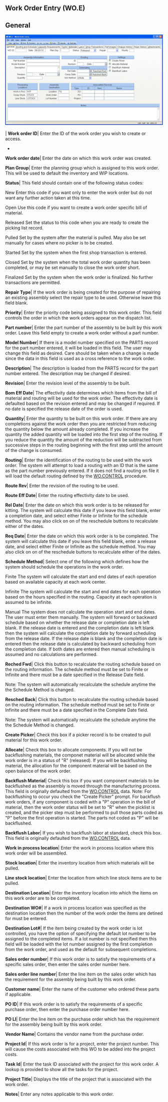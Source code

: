 ## Work Order Entry (WO.E)
<PageHeader />

## General

![](./WO-E-1.jpg)

| **Work order ID**|  Enter the ID of the work order you wish to create or
access.

-  
**Work order date**|  Enter the date on which this work order was created.

**Plan Group**|  Enter the planning group which is assigned to this work
order. This will be used to default the inventory and WIP locations.

**Status**|  This field should contain one of the following status codes:

New
Enter this code if you want only to enter the work order but do not want any
further action taken at this time.

Open
Use this code if you want to create a work order specific bill of material.

Released
Set the status to this code when you are ready to create the picking list
record.

Pulled
Set by the system after the material is pulled. May also be set manually for
cases where no picker is to be created.

Started
Set by the system when the first shop transaction is entered.

Closed
Set by the system when the total work order quantity has been completed, or
may be set manually to close the work order short.

Finalized
Set by the system when the work order is finalized. No further transactions
are permitted.

**Repair Type**|  If the work order is being created for the purpose of
repairing an existing assembly select the repair type to be used. Otherwise
leave this field blank.

**Priority**|  Enter the priority code being assigned to this work order. This
field controls the order in which the work orders appear on the dispatch list.

**Part number**|  Enter the part number of the assembly to be built by this
work order. Leave this field empty to create a work order without a part
number.

**Model Number**|  If there is a model number specified on the PARTS record
for the part number entered, it will be loaded in this field. The user may
change this field as desired. Care should be taken when a change is made since
the data in this field is used as a cross reference to the work order.

**Description**|  The description is loaded from the PARTS record for the part
number entered. The description may be changed if desired.

**Revision**|  Enter the revision level of the assembly to be built.

**Bom Eff Date**|  The effectivity date determines which items from the bill
of material and routing will be used for the work order. The effectivity date
is defaulted based on the revision entered and may be changed if required. If
no date is specified the release date of the order is used.

**Quantity**|  Enter the quantity to be built on this work order. If there are
any completions against the work order then you are restricted from reducing
the quantity below the amount already completed. If you increase the quantity
the added quantity will be loaded into the first step of the routing. If you
reduce the quantity the amount of the reduction will be subtracted from
successive steps in the routing beginning with the first step until the amount
of the change is consumed.

**Routing**|  Enter the identification of the routing to be used with the work
order. The system will attempt to load a routing with an ID that is the same
as the part number previously entered. If it does not find a routing on file
it will load the default routing defined by the [WO.CONTROL](../WO-CONTROL/README.md)
procedure.

**Route Rev**|  Enter the revision of the routing to be used.

**Route Eff Date**|  Enter the routing effectivity date to be used.

**Rel Date**|  Enter the date on which this work order is to be released for
kitting. The system will calculate this date if you leave this field blank,
enter a completion date, and select either Finite or Infinite for the schedule
method. You may also click on on of the reschedule buttons to recalculate
either of the dates.

**Req Date**|  Enter the date on which this work order is to be completed. The
system will calculate this date if you leave this field blank, enter a release
date, and select either Finite or Infinite as the schedule method. You may
also click on on of the reschedule buttons to recalculate either of the dates.

**Schedule Method**|  Select one of the following which defines how the system
should schedule the operations in the work order.

Finite
The system will calculate the start and end dates of each operation based on
available capacity at each work center.

Infinite
The system will calculate the start and end dates for each operation based on
the hours specified in the routing. Capacity at each operation is assumed to
be infinite.

Manual
The system does not calculate the operation start and end dates. The user must
enter them manually. The system will forward or backward schedule based on
whether the release date or completion date is left blank. If the release date
is entered and the completion date is left blank then the system will
calculate the completion date by forward scheduling from the release date. If
the release date is blank and the completion date is entered then the release
date is calculated by backward scheduling from the completion date. If both
dates are entered then manual scheduling is assumed and no calculations are
performed.

**Reched Fwd**|  Click this button to recalculate the routing schedule based
on the routing information. The schedule method must be set to Finite or
Infinite and there must be a date specified in the Release Date field.

Note: The system will automatically recalculate the schedule anytime the the
Schedule Method is changed.

**Resched Back**|  Click this button to recalculate the routing schedule based
on the routing information. The schedule method must be set to Finite or
Infinite and there must be a date specified in the Complete Date field.

Note: The system will automatically recalculate the schedule anytime the the
Schedule Method is changed.

**Create Picker**|  Check this box if a picker record is to be created to pull
material for this work order.

**Allocate**|  Check this box to allocate components. If you will not be
backflushing materials, the componet material will be allocated while the work
order is in a status of "R" (released). If you will be backflushing material,
the allocation for the component material will be based on the open balance of
the work order.

**Backflush Material**|  Check this box if you want component materials to be
backflushed as the assembly is moved through the manufacturing process. This
field is originally defaulted from the [WO.CONTROL](../WO-CONTROL/README.md) data.
Note: For backflushing to occur you check the "Create Picker" prompt. For
backflush work orders, if any component is coded with a "P" operation in the
bill of material, then the work order status will be set to "R" when the
picklist is created, and the picker step must be performed to pull those parts
coded as "P" before the first operation is started. The parts not coded as "P"
will be backflushed.

**Backflush Labor**|  If you wish to backflush labor at standard, check this
box. This field is originally defaulted from the [WO.CONTROL](../WO-CONTROL/README.md)
data.

**Work in process location**|  Enter the work in process location where this
work order will be assembled.

**Stock location**|  Enter the inventory location from which materials will be
pulled.

**Line stock location**|  Enter the location from which line stock items are
to be pulled.

**Destination Location**|  Enter the inventory location into which the items
on this work order are to be completed.

**Destination WO#**|  If a work in process location was specified as the
destination location then the number of the work order the items are detined
for must be entered.

**Destination Lot#**|  If the item being created by the work order is lot
controlled, you have the option of specifying the default lot number to be
assigned to the completed items. If a lot number is not specified then this
field will be loaded with the lot number assigned by the first completion from
the work order, and used as the default for subsequent completions.

**Sales order number**|  If this work order is to satisfy the requirements of
a specific sales order, then enter the sales order number here.

**Sales order line number**|  Enter the line item on the sales order which has
the requirement for the assembly being built by this work order.

**Customer name**|  Enter the name of the customer who ordered these parts if
applicable.

**PO ID**|  If this work order is to satisfy the requirements of a specific
purchase order, then enter the purchase order number here.

**PO LI**|  Enter the line item on the purchase order which has the
requirement for the assembly being built by this work order.

**Vendor Name**|  Contains the vendor name from the purchase order.

**Project Id**|  If this work order is for a project, enter the project
number. This will cause the costs associated with this WO to be added into the
project costs.

**Task Id**|  Enter the task ID associated with the project for this work
order. A lookup is provided to show all the tasks for the project.

**Project Title**|  Displays the title of the project that is associated with
the work order.

**Notes**|  Enter any notes applicable to this work order.


<badge text= "Version 8.10.57 " vertical="middle" />

<PageFooter />
